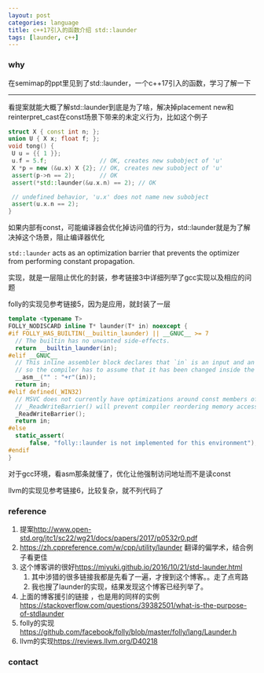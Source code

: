```yaml
---
layout: post
categories: language
title: c++17引入的函数介绍 std::launder 
tags: [launder, c++]
---
```



### why

在semimap的ppt里见到了std::launder，一个c++17引入的函数，学习了解一下

---

看提案就能大概了解std::launder到底是为了啥，解决掉placement new和reinterpret_cast在const场景下带来的未定义行为，比如这个例子

 ```c++
struct X { const int n; };
union U { X x; float f; };
void tong() {
  U u = {{ 1 }};
  u.f = 5.f;               // OK, creates new subobject of 'u'
  X *p = new (&u.x) X {2}; // OK, creates new subobject of 'u'
  assert(p->n == 2);       // OK
  assert(*std::launder(&u.x.n) == 2); // OK

  // undefined behavior, 'u.x' does not name new subobject
  assert(u.x.n == 2);
}
 ```

如果内部有const，可能编译器会优化掉访问值的行为，std::launder就是为了解决掉这个场景，阻止编译器优化

`std::launder` acts as an optimization barrier that prevents the optimizer from performing constant propagation.



实现，就是一层阻止优化的封装，参考链接3中详细列举了gcc实现以及相应的问题



folly的实现见参考链接5，因为是应用，就封装了一层

```c++
template <typename T>
FOLLY_NODISCARD inline T* launder(T* in) noexcept {
#if FOLLY_HAS_BUILTIN(__builtin_launder) || __GNUC__ >= 7
  // The builtin has no unwanted side-effects.
  return __builtin_launder(in);
#elif __GNUC__
  // This inline assembler block declares that `in` is an input and an output,
  // so the compiler has to assume that it has been changed inside the block.
  __asm__("" : "+r"(in));
  return in;
#elif defined(_WIN32)
  // MSVC does not currently have optimizations around const members of structs.
  // _ReadWriteBarrier() will prevent compiler reordering memory accesses.
  _ReadWriteBarrier();
  return in;
#else
  static_assert(
      false, "folly::launder is not implemented for this environment");
#endif
}
```

对于gcc环境，看asm那条就懂了，优化让他强制访问地址而不是读const



llvm的实现见参考链接6，比较复杂，就不列代码了

### reference

1.  提案<http://www.open-std.org/jtc1/sc22/wg21/docs/papers/2017/p0532r0.pdf>
2.  <https://zh.cppreference.com/w/cpp/utility/launder> 翻译的偏学术，结合例子看更佳
3.  这个博客讲的很好<https://miyuki.github.io/2016/10/21/std-launder.html>
    1.  其中涉猎的很多链接我都是先看了一遍，才搜到这个博客。。走了点弯路
    2.  我也搜了launder的实现，结果发现这个博客已经列举了。
4.  上面的博客援引的链接 ，也是用的同样的实例<https://stackoverflow.com/questions/39382501/what-is-the-purpose-of-stdlaunder>
5.  folly的实现 <https://github.com/facebook/folly/blob/master/folly/lang/Launder.h>
6.  llvm的实现<https://reviews.llvm.org/D40218>

### contact



